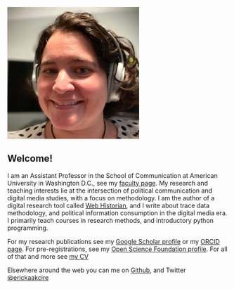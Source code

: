 ![picture](me-headphones-post300.jpg)

## Welcome!

I am an Assistant Professor in the School of Communication at American University in Washington D.C., see my [faculty page](https://www.american.edu/soc/faculty/menchent.cfm). My research and teaching interests lie at the intersection of political communication and digital media studies, with a focus on methodology. I am the author of a digital research tool called [Web Historian](http:/www.webhistorian.org), and I write about trace data methodology, and political information consumption in the digital media era. I primarily teach courses in research methods, and introductory python programming.

For my research publications see my [Google Scholar profile](https://scholar.google.com/citations?user=H5mrkAkAAAAJ&hl=en) or my [ORCID page](https://orcid.org/0000-0002-5029-8269). For pre-registrations, see my [Open Science Foundation profile](https://osf.io/q34xp/). For all of that and more see [my CV](emt-cv-web.pdf)

Elsewhere around the web you can me on [Github](https://github.com/erickaakcire/), and Twitter [@erickaakcire](https://www.twitter.com/erickaakcire/)
